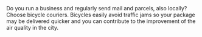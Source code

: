 ---
layout: nothing
categories: Air
tags: tipEN
body: Do you run a business and regularly send mail and parcels, also locally? Choose bicycle couriers. Bicycles easily avoid traffic jams so your package may be delivered quicker and you can contribute to the improvement of the air quality in the city.
---